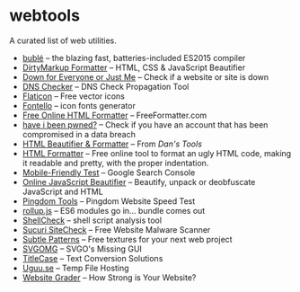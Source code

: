 webtools
===
A curated list of web utilities.

* [bublé](https://buble.surge.sh/) – the blazing fast, batteries-included ES2015 compiler
* [DirtyMarkup Formatter](https://www.10bestdesign.com/dirtymarkup/) – HTML, CSS & JavaScript Beautifier
* [Down for Everyone or Just Me](https://downforeveryoneorjustme.com/) – Check if a website or site is down
* [DNS Checker](https://dnschecker.org/) – DNS Check Propagation Tool
* [Flaticon](https://www.flaticon.com/) – Free vector icons
* [Fontello](http://fontello.com/) – icon fonts generator
* [Free Online HTML Formatter](https://www.freeformatter.com/html-formatter.html) – FreeFormatter.com
* [have i been pwned?](https://haveibeenpwned.com/) – Check if you have an account that has been compromised in a data breach
* [HTML Beautifier & Formatter](https://www.cleancss.com/html-beautify/) – From _Dan's Tools_
* [HTML Formatter](https://htmlformatter.com/) – Free online tool to format an ugly HTML code, making it readable and pretty, with the proper indentation.
* [Mobile-Friendly Test](https://search.google.com/test/mobile-friendly) – Google Search Console
* [Online JavaScript Beautifier](https://beautifier.io/) – Beautify, unpack or deobfuscate JavaScript and HTML
* [Pingdom Tools](https://tools.pingdom.com/) – Pingdom Website Speed Test
* [rollup.js](https://rollupjs.org/repl) – ES6 modules go in...  bundle comes out
* [ShellCheck](https://www.shellcheck.net/) – shell script analysis tool
* [Sucuri SiteCheck](https://sitecheck.sucuri.net/) – Free Website Malware Scanner
* [Subtle Patterns](https://www.toptal.com/designers/subtlepatterns/) – Free textures for your next web project
* [SVGOMG](https://jakearchibald.github.io/svgomg/) – SVGO's Missing GUI
* [TitleCase](https://titlecase.com/) – Text Conversion Solutions
* [Uguu.se](https://uguu.se/) – Temp File Hosting
* [Website Grader](https://website.grader.com/) – How Strong is Your Website?
